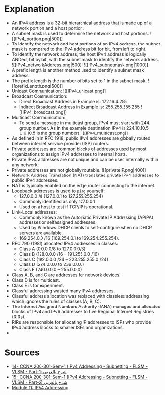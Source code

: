 # Explanation
- An IPv4 address is a 32-bit hierarchical address that is made up of a network portion and a host portion.
- A subnet mask is used to determine the network and host portions.
 ![[IPv4_portion.png|500]]
- To identify the network and host portions of an IPv4 address, the subnet mask is compared to the IPv4 address bit for bit, from left to right.
- To identify the network address, the host IPv4 address is logically ANDed, bit by bit, with the subnet mask to identify the network address.
	  ![[IPv4_networkAddress.png|500]]
	  ![[IPv4_subnetmask.png|1000]]
- A prefix length is another method used to identify a subnet mask address.
- The prefix length is the number of bits set to 1 in the subnet mask.
 ![[prefixLength.png|500]]
- Unicast Communication:
	 ![[IPv4_unicast.png]]
- Broadcast Communication:
	- Direct Broadcast Address in Example is: 172.16.4.255
	- Indirect Broadcast Address in Example is: 255.255.255.255
	 ![[IPv4_broadcast.png]]
- Multicast Communication:
	- To send a message in multicast group, IPv4 must start with 244. group number. As in the example destination IPv4 is 224.10.10.5 (.10.10.5 is the group number).
	 ![[IPv4_multicast.png]]
- As defined in in RFC 1918, public IPv4 addresses are globally routed between internet service provider (ISP) routers.
- Private addresses are common blocks of addresses used by most organizations to assign IPv4 addresses to internal hosts.
- Private IPv4 addresses are not unique and can be used internally within any network.
- Private addresses are not globally routable.
 ![[privateIP.png|400]]
- Network Address Translation (NAT) translates private IPv4 addresses to public IPv4 addresses.
- NAT is typically enabled on the edge router connecting to the internet.
- Loopback addresses is used to `ping` yourself: 
	- 127.0.0.0 /8 (127.0.0.1 to 127.255.255.254)
	- Commonly identified as only 127.0.0.1
	- Used on a host to test if TCP/IP is operational.
- Link-Local addresses: 
	- Commonly known as the Automatic Private IP Addressing (APIPA) addresses or selfassigned addresses.
	- Used by Windows DHCP clients to self-configure when no DHCP servers are available.
	- 169.254.0.0 /16 (169.254.0.1 to 169.254.255.254).
- RFC 790 (1981) allocated IPv4 addresses in classes:
	- Class A (0.0.0.0/8 to 127.0.0.0/8)
	- Class B (128.0.0.0 /16 – 191.255.0.0 /16)
	- Class C (192.0.0.0 /24 – 223.255.255.0 /24)
	- Class D (224.0.0.0 to 239.0.0.0)
	- Class E (240.0.0.0 – 255.0.0.0)
- Class A, B, and C are addresses for network devices.
- Class D is for multicast.
- Class E is for experiment.
- Classful addressing wasted many IPv4 addresses. 
- Classful address allocation was replaced with classless addressing which ignores the rules of classes (A, B, C).
- The Internet Assigned Numbers Authority (IANA) manages and allocates blocks of IPv4 and IPv6 addresses to five Regional Internet Registries (RIRs).
- RIRs are responsible for allocating IP addresses to ISPs who provide IPv4 address blocks to smaller ISPs and organizations.
- 
# Sources
- [14- CCNA 200-301-Sem-1 (IPv4 Addressing - Subnetting - FLSM - VLSM - Part-1) شرح بالعربى](https://www.youtube.com/watch?v=umYMAWjNdwE&list=PLyDiLBk6tDH48IAmjAfH8OhrIeTSf23id&index=15)
- [15- CCNA 200-301-Sem-1 (IPv4 Addressing - Subnetting - FLSM - VLSM - Part-2) شرح بالعربى](https://www.youtube.com/watch?v=Mnw9rg_oUx8&list=PLyDiLBk6tDH48IAmjAfH8OhrIeTSf23id&index=16)
- [Module 11: IPV4 Addressing](https://www.youtube.com/watch?v=NS0ho8Hh6aA&t=1250s)
